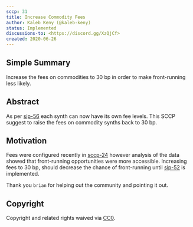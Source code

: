 ```yaml
---
sccp: 31
title: Increase Commodity Fees
author: Kaleb Keny (@kaleb-keny)
status: Implemented
discussions-to: <https://discord.gg/XzQjCf>
created: 2020-06-26
---
```


## Simple Summary
Increase the fees on commodities to 30 bp in order to make front-running less likely.

## Abstract
<!--A short (~200 word) description of the variable change proposed.-->
As per [sip-56](https://github.com/Synthetixio/SIPs/blob/master/SIPS/sip-56.md) each synth can now have its own fee levels. This SCCP suggest to raise the fees on commodity synths back to 30 bp.

## Motivation
Fees were configured recently in [sccp-24](https://sips.synthetix.io/sccp/sccp-24) however analysis of the data showed that front-running opportunities were more accessible. Increasing fees to 30 bp, should decrease the chance of front-running  until [sip-52](https://sips.synthetix.io/sips/sip-52) is implemented.

Thank you `brian` for helping out the community and pointing it out.

## Copyright
Copyright and related rights waived via [CC0](https://creativecommons.org/publicdomain/zero/1.0/).
